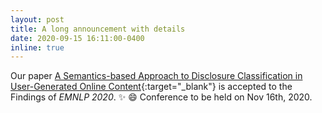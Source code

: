 ```yaml
---
layout: post
title: A long announcement with details
date: 2020-09-15 16:11:00-0400
inline: true
---
```


Our paper [A Semantics-based Approach to Disclosure Classification in User-Generated Online Content](https://www.aclweb.org/anthology/2020.findings-emnlp.312){:target="\_blank"} is accepted to the Findings of _EMNLP 2020_. :sparkles: :smile: Conference to be held on Nov 16th, 2020.
